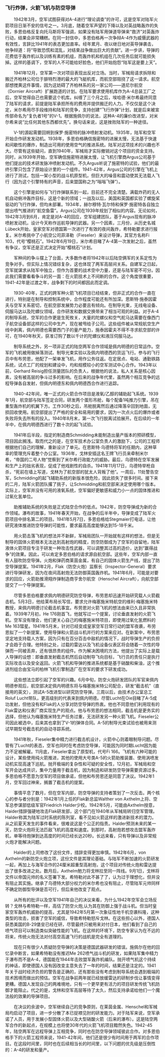 ### 飞行炸弹，火箭飞机与防空导弹

　　1942年3月，空军试图获得对A-4进行“理论调查”的许可，这是空军对陆军火箭项目日渐不安的信号之一。3月底，随着空军声望的下降以及对英战略轰炸的失败，多恩伯格反复向托马斯将军强调，如果没有陆军用弹道导弹来“救济”对英轰炸行动，结果会非常糟糕。在同一封信中，多恩伯格再一次争辩A-4作为威慑武器的有效性，言辞比1941年的表态更加直率。经年累月、夜以继日地对英导弹袭击，他争辩道：将“导致恐慌和混乱，对结束战争做出巨大的贡献”。进一步讲，导弹的花费低于轰炸机以及训练有素的机组，而轰炸机和机组在几次任务后就可能损失掉。这样的基调下，空军的人不可能给好脸色，他们开始抱怨“陆军这是要上天”。

　　1941年12月，空军第一次对项目表现出反对立场。当时，军械局请求拆除和搬迁齐柏林公司位于腓特烈港的最大的飞艇机库，而航空部阻挠了这一请求。航空部想搅黄这件事情，因为这妨碍了齐柏林系的另一家公司——道尼尔航空（Dornier Aircraft）扩展跑道的计划。在陆军要求使用机库作为A-4总装工厂之后，空军觉得自己也需要这个机库。纠缠了三个月之后，埃哈德·米尔希最终同意了陆军的请求，前提是陆军承担所有的费用并提供搬迁的人力。不仅仅是这个决定，米尔希用尽手段维持和陆军的竞争，支持创建“飞行炸弹”计划，就是后来被宣传部命名为“复仇者1号”的V-1。根据施佩尔的说法，这种A-4的廉价改进型，对米尔希来说“比任何其他东西都优先”。换句话来说，这是挫败陆军的一种途径。

　　V-1的源起需要回朔到保罗·施密特的脉冲喷射发动机。1935年，陆军和空军开始合作研发发动机。1938年，多恩伯格确信施密特的进展太慢，无法基于快速和间歇性的爆炸，制造出可用的使用空气的推进系统。陆军对这项技术的兴趣也不大。尽管有这些疑问，直到1940年，军械局才实际撤销对这个项目的资金支持。同时，从1939年开始，空军确信施密特进展太慢，让飞机引擎商Argus公司基于他们提出的技术研发脉冲喷射发动机。不久Argus听说了施密特的试验，他们的最终引擎只包含了原始设计里的一个组件。1941-42年，Argus公司的引擎在飞机上进行了测试，包括一架小型的战斗机原型机，但巨大的噪音和震动使其无法载人飞行（因为这个引擎特有的声音，后来盟国称之为“嗡嗡飞弹”）。

　　这个引擎是如何与飞行炸弹联系到一起，目前还不完全清楚。满载炸药的无人机自动俯冲轰炸目标，这是个新的领域；一战及以后，美国和英国都实验了螺旋桨驱动的飞行炸弹，但均未部署。1934年，赫尔穆特·瓦尔特和保罗·施密特各自独立提出喷气推进的“航空鱼雷”。Argus公司在1939年规划了相似的内容。无论如何，1942年3月到6月，肯定是对A-4的回应，空军组建团队，基于Argus现有的脉冲喷射发动机，设计今天称作巡航导弹的武器。另一个因素，三月份，从历史名城Lübeck开始，皇家空军对德国第一次进行了有效的夜间轰炸，希特勒要求进行报复。米尔希挑中了小航空公司菲泽勒（Fieseler）来设计导弹，其官方名称Fi 103，代号“樱桃石”。1942年6月19日，米尔希目睹了A-4第一次发射之后，虽然有争议，空军还是正式决定开始“樱桃石”计划。

　　军种间的争斗摆上了台面，大多数作者将1942年以后陆空俩军的关系定性为竞争对手。但实际上情况错综复杂，这也体现了两军高层间关系。自建军之日起，空军就谋求从陆军中独立，但作为首要的战术空中力量，还是与陆军密不可分。因此我们需要看看争斗的另一面：在火箭技术上不间断的合作。这个角度很重要，1941-42年是过渡之年，战争剩下的时间都因此而定调。

　　1930-40年，正式的跨军种火箭飞机项目已经结束，但非正式的合作一直在进行，特别是在制导和控制系统中，合作程度可能还有所加深。恩斯特·施泰因霍夫与空军关系密切，在航空部发展势力必要且有倾向。在制导光束，无线电设备、伺服马达以及陀螺仪领域，合作研发和数据交换带来了相当可观的利益。对于A-4的制导系统，空军的合作更是生死攸关，大量的陀螺仪和空气舵马达需要在像西门子航空设备部这样的公司中生产，现在被甩给子公司。这些组件被从常规航空生产线中剥离，佩内明德也需要西门子的量产能力，施泰因霍夫不得不寻求航空部的许可，在1940年秋天，获准订购了数以千计的陀螺仪和液压伺服马达。

　　制导系统之外，另一项非正式的陆空两军合作领域是佩内明德的日常运作。空军的飞机被用做掉落测试、制导光束实验以及佩内明德西的货运飞行。参与的飞行员中有布劳恩，他配了一架单发飞机，用作公务往返。在定居点、电站、通勤铁路系统，试点工厂的规划和建设中，均和规模较小的空军测试中心合作。1943年以前，Gerhard Reisig担任测量团队的负责人，根据他的说法，私人关系是核心因素，没有被高层的争斗过多的影响。在后来的战争年代里，虽然两个相互竞争的远程导弹各自发射，但佩内明德东和佩内明德西合作进行追踪。

　　1940-42年间，唯一正式的火箭合作项目是液氧/乙醇的辅助起飞系统。1939年1月，航空部与陆军签定合同，研发两个蛋形吊舱，每个配备1吨推力引擎，吊在重型轰炸机的机翼下方。工作30秒之后，吊舱脱离然后通过降落伞回到地面，无损回收使用。航空部提出了严格的安全和易用的要求，因为一次点火后的爆炸或者失败将失去所有的投入。1940年8月末，第一次飞行脱离试验展开。在后续的一年半中，在佩内明德西进行了数十次的起飞试验。


　　1941年后半段，指定的制造商Schmidding未能制造出量产版本的预研模型，项目因此搁浅。取而代之的是，在空军技术办公室负责人的激励下，公司的工程师根据他们自己的理解，重新设计了单元。在恩斯特·乌德特将军的任期内，这种草率的管理充斥着整个办公室。1936年，戈林安插这名王牌飞行员来牵制米尔希，“帝国的二号人物”觉察到了米尔希行政能力的威胁。最后，乌德特在空军发展和生产上的拙劣表现，促成了他戏剧性的自杀。1941年11月17日，乌德特举枪自杀，“死前在墙上写道，戈林为了航空部的犹太人背叛了他”。一周后，11处警告空军，Schmidding的起飞辅助系统的新版本很危险，因此损失了很多时间。接下来的二月，陆军火箭团队撂了挑子，让Schmidding和航空部来决定使用哪个版本。实际上，空军并没有可用的液氧系统，空军偏好更敏感和威力小一点的固体推进和过氧化氢单位。

　　助推辅助系统的失败是正式陆空合作的低点。1942年，防空导弹成为新的合作领域。瀑布的故事，1941年春天开始，在战争的后半年中，导弹变成了陆军火箭项目中排名第二的项目。1941年5月7日，多恩伯格给Stegmaier打电话，让他研究液体推进防空导弹的可能性，要求最高高度能够达到15-18千米。

　　用火箭击落飞机的想法并不新鲜，军械局团队一开始就有这样的想法，但是无制导的固体火箭根本无法达到高射炮的精度，防空防御成为了空军的自留地，陆军液体火箭项目专注于研发一种攻击性武器，可以调整其过高的造价，达到“赢得战争”的效果。因此，可以肯定多恩伯格的请求源自航空部。这些年，空军内部一直有人鼓吹防空导弹。火炮和弹药商莱茵金属，有自己的固体火箭生产线，提出了防空导弹提案。1941年2月，Flak（防空火炮）监察长（Inspector-General）要求进行导弹研发，因为在夜间高射炮无法防御英国轰炸机。1941年6月，可能是对要求的回应，火箭助推滑翔炸弹制造商亨舍尔航空（Henschel Aircraft），向航空部提交了一个导弹提案。

　　尽管多恩伯格要求佩内明德研究防空导弹，布劳恩却迅速开始研究载人火箭截击机。5月3日，他给莱布局长写信，要求允许梅塞施米特航空的维利·梅塞施米特教授，来佩内明德讨论截击机事宜。布劳恩对火箭飞机的想法由来已久且非常执着。1939年7月初，He 176刚首飞，他就写过一个提案，讨论垂直发射的火箭飞机。空军没有理会，他们更关心自己的梅塞施米特项目，即使用过氧化氢燃料的Me 163彗星。1941年5月末，针对已经变成皇家空军日常行动的盟军夜袭，布劳恩拟了一个新提案，使用导弹和火箭战斗机并行的方案来应对。在新案中，布劳恩坚定地支持载人方案，因为只有在百分百击中敌机的情况下，战时导弹生产的负担才会趋于合理。他特别之处，过载的雷达以及飞机设备仪表区将会随着一次性的导弹而一同被丢弃，还有很昂贵的组件。作为解决困境的方法，他提出了实际上是载人导弹的设想：即垂直发射截击机然后自动制导飞向目标，飞行员的责任只是执行实际攻击以及安全返回。火箭飞机和导弹的推进系统都是基于硝酸和柴油，这个推进剂组合由宝马的柏林飞机引擎制造厂在空军的要求下研发成功。

　　这些想法立即引起了空军的兴趣。6月中旬，防空火炮研发团队的军官来佩内明德参观后，航空部决定佩内明德东将与梅塞施米特公司配合，研发“截击机”（直接用的英文），测试A-5改进型以研究防空导弹。三周以后，由技术办公室总工Roluf Lucht带队，更高级别的代表来到佩内明德。尽管Lucht在Oie目睹了A-5成功发射，但他没有和Flak的人分享对防空导弹的热衷。他也不同意他们利用现有的Flak雷达和仪表厂商实现生产的观点。他与布劳恩的想法相同，截击机是更务实的选择，但他认为梅塞施米特生产任务过重，无法研发另一种火箭飞机。Fieseler公司因此被选中，后来其也拿到了V-1的弹体合同。A-5的制导光束试验也被用来测试早期型号截击机的自动寻踪系统。

　　1941年秋，Fieseler集中精力进行截击机设计，火箭中心则着眼制导问题。尽管有了Lucht的表态，空军也同时在考虑防空导弹，可能因为同时期Lucht因为能力不足被解雇。11月底，Fieseler拿出了原型机，代号Fi 166。飞机有六种可能的设计，某些使用纯火箭推进，其他的使用大号类A-5的火箭助推装置、使用涡喷发动机实现高速下巡航。抛开极端的复杂性和可疑的安全性，12月初，军械局和空军开会达成共识，集中力量用于截击机，因为制造和研发防空导弹需要资源过多。多恩伯格不愿意为空军的项目做承诺，但他和布劳恩还是同意了决议。1942年1月，空军回过神来，搁置了截击机的提案。

　　事情平息了数月，但在空军内部，防空导弹的支持者策划了一次反击。两个核心的参与者分别是：1942年1月上任的Flak新总监Walther von Axthelm上将、空军总参谋部低级军官Friedrich Halder少校。1942年5月，可能由Axthelm授意，Haider措辞强硬地攻击Flak研发部，这个部门在1940年从军械局转归空军管理。Halder称其为陆军过时系统的陈列室，看不见如火箭这样的激进新技术的潜力。从之前夏天发生的事件看来，很难说这是个公正的指责。Halder预测未来的某一天，防空火炮将无法匹敌飞机的高度和速度。到那时，高射炮若想攻击盟军轰炸机，单等待炮弹到达高度的时间已经长达20秒。长远来看，只有导弹以及非常规火炮才能解决问题。

　　Halder的上司修改了这份文件，措辞变得更加审慎。1942年6月，von Axthelm的新防空火炮立项，这份文件是其理论基础。与陆军不断加速的火箭研发一起，再加上与海军合作的24厘米超重型高射炮，这个项目对传统火炮和雷达提出了很多改进之处。数月后，Axthelm勉力将戈林拉至同一阵线。9月1日，戈林将文件以帝国元帅的名义签署下发。希特勒对此不甚了了，认为过于理想化，但并没有阻止其实施。继承了乌德特大部分权力的米尔希也没有阻止，尽管陆军元帅同样不确定防御型导弹是否可行，但后来他改变了观点。

　　从所有的批评以及空军1941年自己的决议来看，为什么1942年空军会立场反转？戈林与希特勒一样，高估了防空火炮,认为其在防御上强于战斗机。但当时皇家空军轰炸机威胁的提高，尤其是1942年5月第一次象征性地千机空袭科隆，这种类型的攻击，损害了空军的威信，导致希特勒怒斥戈林。在这些担心以外，德国人获悉美国的B-29堡垒已经在研，尽管最终只被用来对付日本，他们看到了自己的喷气项目可以制造类似突破性能的飞机。在这样的环境下，防空专家认为在不远的将来，传统火炮无法对付高空高速飞行的战机是完全有道理的。

　　现在只有很少人质疑防空导弹的决策是德国武器研发的错误。施佩尔在他的回忆录中断言，如果希特勒没有推迟Me 262喷气战斗机的研发，如果陆军集中精力于瀑布而不是A-4，德国能在1944年击败盟军轰炸机编队。抛开喷气机这个持续的神话，即使德国人没有因改变主意失去了一年的时间，结果还是注定的。1941年关于战时经济负担的警告是正确的，还有那些没有考虑到制导系统会遇到极端的技术困境而做出的预估。空军在战争前两年就已经放缓雷达的研制步伐让事情变得更糟。德国人发现自己的两难境地，只有一个更早更有活力的项目研发传统飞机防御才能阻止。代之的是，戈林和空军高层等待了太久，然后支持承诺给他们一个魔法般的效果的导弹项目。

　　在决议的余波中，空军继续自己的竞争原则，在莱茵金属、Henschel和军械局均启动了项目，进一步分散了本已捉襟见肘的研发能力。对于陆军来说，空军承诺了人员，用于发展小型固体火箭以及大型硝酸火箭（后来的瀑布）。这是陆空两军合作的新起点，在规模上也将使30年代的火箭飞机项目黯然失色。1942-45年，陆空两军在远程导弹上互相竞争，同时也在防空导弹领域彼此合作。对多恩伯格手下的火箭工程师来说，1941-42年间，他们还是很少有时间用于两军的合作项目。在这段时间里，同时也在后续相当长的时间里，以下问题的优先级是压倒性的：A-4的研发和量产。

